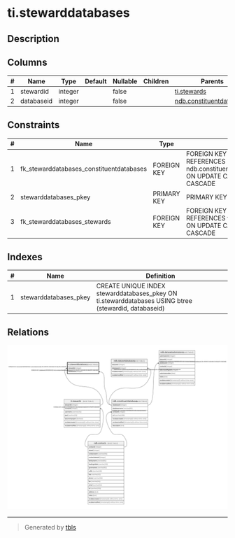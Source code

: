 # ti.stewarddatabases

## Description

## Columns

| # | Name       | Type    | Default | Nullable | Children | Parents                                                 | Comment |
| - | ---------- | ------- | ------- | -------- | -------- | ------------------------------------------------------- | ------- |
| 1 | stewardid  | integer |         | false    |          | [ti.stewards](ti.stewards.md)                           |         |
| 2 | databaseid | integer |         | false    |          | [ndb.constituentdatabases](ndb.constituentdatabases.md) |         |

## Constraints

| # | Name                                     | Type        | Definition                                                                                                   |
| - | ---------------------------------------- | ----------- | ------------------------------------------------------------------------------------------------------------ |
| 1 | fk_stewarddatabases_constituentdatabases | FOREIGN KEY | FOREIGN KEY (databaseid) REFERENCES ndb.constituentdatabases(databaseid) ON UPDATE CASCADE ON DELETE CASCADE |
| 2 | stewarddatabases_pkey                    | PRIMARY KEY | PRIMARY KEY (stewardid, databaseid)                                                                          |
| 3 | fk_stewarddatabases_stewards             | FOREIGN KEY | FOREIGN KEY (stewardid) REFERENCES ti.stewards(stewardid) ON UPDATE CASCADE ON DELETE CASCADE                |

## Indexes

| # | Name                  | Definition                                                                                           |
| - | --------------------- | ---------------------------------------------------------------------------------------------------- |
| 1 | stewarddatabases_pkey | CREATE UNIQUE INDEX stewarddatabases_pkey ON ti.stewarddatabases USING btree (stewardid, databaseid) |

## Relations

![er](ti.stewarddatabases.svg)

---

> Generated by [tbls](https://github.com/k1LoW/tbls)